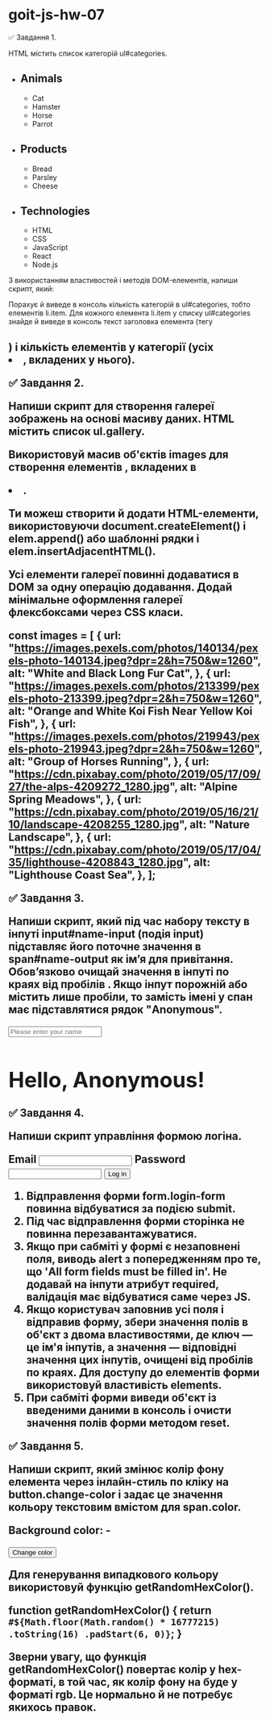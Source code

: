 # goit-js-hw-07

✅ Завдання 1.

HTML містить список категорій ul#categories.

<ul id="categories">
  <li class="item">
    <h2>Animals</h2>
    <ul>
      <li>Cat</li>
      <li>Hamster</li>
      <li>Horse</li>
      <li>Parrot</li>
    </ul>
  </li>
  <li class="item">
    <h2>Products</h2>
    <ul>
      <li>Bread</li>
      <li>Parsley</li>
      <li>Cheese</li>
    </ul>
  </li>
  <li class="item">
    <h2>Technologies</h2>
    <ul>
      <li>HTML</li>
      <li>CSS</li>
      <li>JavaScript</li>
      <li>React</li>
      <li>Node.js</li>
    </ul>
  </li>
</ul>

З використанням властивостей і методів DOM-елементів, напиши скрипт, який:

Порахує й виведе в консоль кількість категорій в ul#categories, тобто елементів li.item.
Для кожного елемента li.item у списку ul#categories знайде й виведе в консоль текст заголовка елемента (тегу <h2>) і кількість елементів у категорії (усіх <li>, вкладених у нього).


✅ Завдання 2.

Напиши скрипт для створення галереї зображень на основі масиву даних. HTML містить список ul.gallery.

<ul class="gallery"></ul>


Використовуй масив об'єктів images для створення елементів <img>, вкладених в <li>.

Ти можеш створити й додати HTML-елементи, використовуючи document.createElement() і elem.append() або шаблонні рядки і elem.insertAdjacentHTML().

Усі елементи галереї повинні додаватися в DOM за одну операцію додавання.
Додай мінімальне оформлення галереї флексбоксами через CSS класи.

const images = [
 {
    url: "https://images.pexels.com/photos/140134/pexels-photo-140134.jpeg?dpr=2&h=750&w=1260",
    alt: "White and Black Long Fur Cat",
 },
 {
     url: "https://images.pexels.com/photos/213399/pexels-photo-213399.jpeg?dpr=2&h=750&w=1260",
     alt: "Orange and White Koi Fish Near Yellow Koi Fish",
 },
 {
    url: "https://images.pexels.com/photos/219943/pexels-photo-219943.jpeg?dpr=2&h=750&w=1260",
     alt: "Group of Horses Running",
},
{
    url: "https://cdn.pixabay.com/photo/2019/05/17/09/27/the-alps-4209272_1280.jpg",
    alt: "Alpine Spring Meadows",
},
 {
    url: "https://cdn.pixabay.com/photo/2019/05/16/21/10/landscape-4208255_1280.jpg",
    alt: "Nature Landscape",
},
 {
    url: "https://cdn.pixabay.com/photo/2019/05/17/04/35/lighthouse-4208843_1280.jpg",
    alt: "Lighthouse Coast Sea",
},
];


✅ Завдання 3.

Напиши скрипт, який під час набору тексту в інпуті input#name-input (подія input) підставляє його поточне значення в span#name-output як ім’я для привітання. Обов’язково очищай значення в інпуті по краях від пробілів . Якщо інпут порожній або містить лише пробіли, то замість імені у спан має підставлятися рядок "Anonymous".

<input type="text" id="name-input" placeholder="Please enter your name" />
<h1>Hello, <span id="name-output">Anonymous</span>!</h1>


✅ Завдання 4.

Напиши скрипт управління формою логіна.

<form class="login-form">
  <label>
    Email
    <input type="email" name="email" />
  </label>
  <label>
    Password
    <input type="password" name="password" />
  </label>
  <button type="submit">Log in</button>
</form>

1. Відправлення форми form.login-form повинна відбуватися за подією submit.
2. Під час відправлення форми сторінка не повинна перезавантажуватися.
3. Якщо при сабміті у формі є незаповнені поля, виводь alert з попередженням про те, що 'All form fields must be filled in'. Не додавай на інпути атрибут required, валідація має відбуватися саме через JS.
4. Якщо користувач заповнив усі поля і відправив форму, збери значення полів в об'єкт з двома властивостями, де ключ — це ім'я інпутів, а значення — відповідні значення цих інпутів, очищені від пробілів по краях. Для доступу до елементів форми використовуй властивість elements.
5. При сабміті форми виведи об'єкт із введеними даними в консоль і очисти значення полів форми методом reset.


✅ Завдання 5.

Напиши скрипт, який змінює колір фону елемента <body> через інлайн-стиль по кліку на button.change-color і задає це значення кольору текстовим вмістом для span.color.

<div class="widget">
  <p>Background color: <span class="color">-</span></p>
  <button type="button" class="change-color">Change color</button>
</div>

Для генерування випадкового кольору використовуй функцію getRandomHexColor().

function getRandomHexColor() {
  return `#${Math.floor(Math.random() * 16777215)
    .toString(16)
    .padStart(6, 0)}`;
}

Зверни увагу, що функція getRandomHexColor() повертає колір у hex-форматі, в той час, як колір фону на <body> буде у форматі rgb. Це нормально й не потребує якихось правок.
